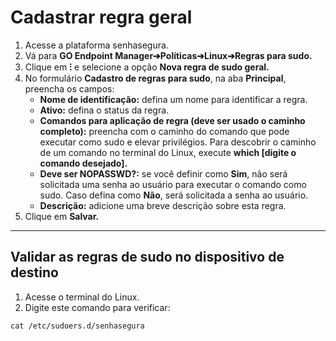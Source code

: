 # Cadastrar regra geral

1. Acesse a plataforma senhasegura.
2. Vá para **GO Endpoint Manager➔Políticas➔Linux➔Regras para sudo.**
3. Clique em **⁝** e selecione a opção **Nova regra de sudo geral.**
4. No formulário **Cadastro de regras para sudo**, na aba **Principal**, preencha os campos:
    * **Nome de identificação:** defina um nome para identificar a regra.
    * **Ativo:** defina o status da regra.
    * **Comandos para aplicação de regra (deve ser usado o caminho completo):** preencha com o caminho do comando que pode executar como sudo e elevar privilégios. Para descobrir o caminho de um comando no terminal do Linux, execute **which [digite o comando desejado].**
    * **Deve ser NOPASSWD?:** se você definir como **Sim**, não será solicitada uma senha ao usuário para executar o comando como sudo. Caso defina como **Não**, será solicitada a senha ao usuário.
    * **Descrição:** adicione uma breve descrição sobre esta regra.
5. Clique em **Salvar.**

* * *

## Validar as regras de sudo no dispositivo de destino

1. Acesse o terminal do Linux.
2. Digite este comando para verificar:

```shell
cat /etc/sudoers.d/senhasegura
```